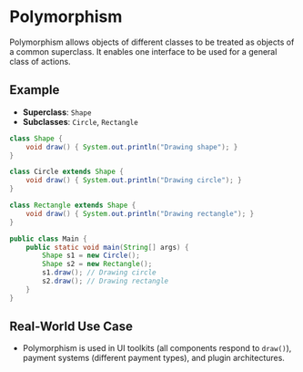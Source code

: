 # Polymorphism

Polymorphism allows objects of different classes to be treated as objects of a common superclass. It enables one interface to be used for a general class of actions.

## Example
- **Superclass**: `Shape`
- **Subclasses**: `Circle`, `Rectangle`

```java
class Shape {
    void draw() { System.out.println("Drawing shape"); }
}

class Circle extends Shape {
    void draw() { System.out.println("Drawing circle"); }
}

class Rectangle extends Shape {
    void draw() { System.out.println("Drawing rectangle"); }
}

public class Main {
    public static void main(String[] args) {
        Shape s1 = new Circle();
        Shape s2 = new Rectangle();
        s1.draw(); // Drawing circle
        s2.draw(); // Drawing rectangle
    }
}
```

## Real-World Use Case
- Polymorphism is used in UI toolkits (all components respond to `draw()`), payment systems (different payment types), and plugin architectures.